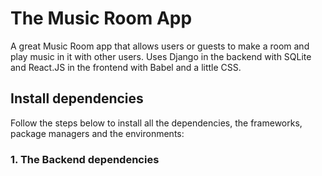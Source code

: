 # The Music Room App
A great Music Room app that allows users or guests to make a room and play music in it with other users.
Uses Django in the backend with SQLite and React.JS in the frontend with Babel and a little CSS.  

## Install dependencies
Follow the steps below to install all the dependencies, the frameworks, package managers and the environments:
  ### 1. The Backend dependencies

